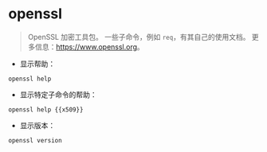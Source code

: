 # openssl

> OpenSSL 加密工具包。
> 一些子命令，例如 `req`，有其自己的使用文档。
> 更多信息：<https://www.openssl.org>。

- 显示帮助：

`openssl help`

- 显示特定子命令的帮助：

`openssl help {{x509}}`

- 显示版本：

`openssl version`